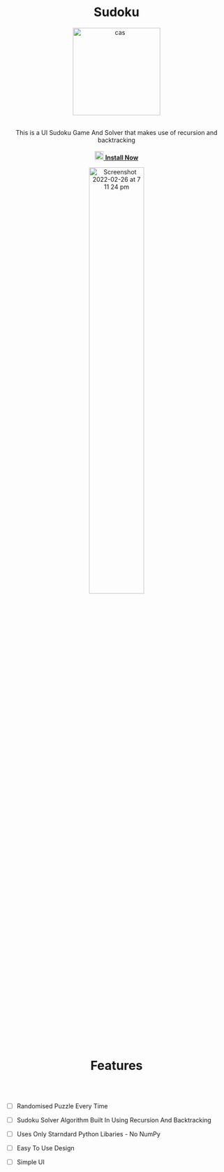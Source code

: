 <h1 align="center">Sudoku</h1>

<div align="center">
  <a href="https://github.com/MartinGurasvili/Sudoku">
    <img width="200" height="200" alt="cas" src="https://user-images.githubusercontent.com/76784461/155856251-81743279-6fb9-41c8-8b7e-c7bac124f6ba.png">
  </a>



  <p align="center">
    <br>
    This is a UI Sudoku Game And Solver that makes use of recursion and backtracking
    <br />
    <br>
    <a href="https://github.com/MartinGurasvili/Sudoku/releases/download/v1.0.0/Sudoku.app.zip"><img width="20px" height="20px"   alt="Screenshot 2022-02-17 at 8 12 25 pm" src="https://user-images.githubusercontent.com/76784461/154564937-57c93aa0-69f8-497c-97d6-33b1d7d411e0.png"> <strong>Install Now</strong></a>
    <br />
   
    
  </p>
</div>



<div align="center">
    <img style="width:50%"  alt="Screenshot 2022-02-26 at 7 11 24 pm" src="https://user-images.githubusercontent.com/76784461/155856784-b2c1d403-c6fc-4a46-b9ec-8edb22d28d25.gif">
  </div>

<br></br>
<h1 align="center" >Features </h1>
<br></br>

   - [ ] Randomised Puzzle Every Time
   - [ ] Sudoku Solver Algorithm Built In Using Recursion And Backtracking
   
   - [ ] Uses Only Starndard Python Libaries - No NumPy
   
   - [ ] Easy To Use Design
   - [ ] Simple UI
   
   
<br></br>

    



